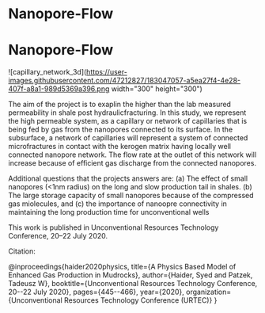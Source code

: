# Nanopore-Flow

# Nanopore-Flow

![capillary_network_3d](https://user-images.githubusercontent.com/47212827/183047057-a5ea27f4-4e28-407f-a8a1-989d5369a396.png width="300" height="300")

The aim of the project is to exaplin the higher than the lab measured permeability in shale post hydraulicfracturing. In this study, we represent the high permeable system, as a capillary or network of capillaries that is being fed by gas from the nanopores connected to its surface. In the subsurface, a network of capillaries will represent a system of connected microfractures in contact with the kerogen matrix having locally well connected nanopore network. The flow rate at the outlet of this network will increase because of efficient gas discharge from the connected nanopores. 

Additional questions that the projects answers are: (a) The effect of small nanopores (<1nm radius) on the long and slow production tail in shales. (b) The large storage capacity of small nanopores because of the compressed gas miolecules, and (c) the importance of nanoopre connectivity in maintaining the long production time for unconventional wells

This work is published in Unconventional Resources Technology Conference, 20–22 July 2020. 


Citation:


@inproceedings{haider2020physics,
  title={A Physics Based Model of Enhanced Gas Production in Mudrocks},
  author={Haider, Syed and Patzek, Tadeusz W},
  booktitle={Unconventional Resources Technology Conference, 20--22 July 2020},
  pages={445--466},
  year={2020},
  organization={Unconventional Resources Technology Conference (URTEC)}
}
